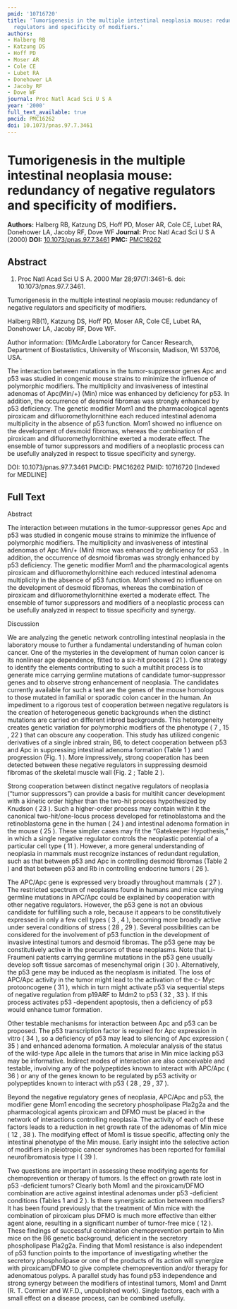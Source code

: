 ```yaml
---
pmid: '10716720'
title: 'Tumorigenesis in the multiple intestinal neoplasia mouse: redundancy of negative
  regulators and specificity of modifiers.'
authors:
- Halberg RB
- Katzung DS
- Hoff PD
- Moser AR
- Cole CE
- Lubet RA
- Donehower LA
- Jacoby RF
- Dove WF
journal: Proc Natl Acad Sci U S A
year: '2000'
full_text_available: true
pmcid: PMC16262
doi: 10.1073/pnas.97.7.3461
---
```


# Tumorigenesis in the multiple intestinal neoplasia mouse: redundancy of negative regulators and specificity of modifiers.
**Authors:** Halberg RB, Katzung DS, Hoff PD, Moser AR, Cole CE, Lubet RA, Donehower LA, Jacoby RF, Dove WF
**Journal:** Proc Natl Acad Sci U S A (2000)
**DOI:** [10.1073/pnas.97.7.3461](https://doi.org/10.1073/pnas.97.7.3461)
**PMC:** [PMC16262](https://www.ncbi.nlm.nih.gov/pmc/articles/PMC16262/)

## Abstract

1. Proc Natl Acad Sci U S A. 2000 Mar 28;97(7):3461-6. doi:
10.1073/pnas.97.7.3461.

Tumorigenesis in the multiple intestinal neoplasia mouse: redundancy of negative 
regulators and specificity of modifiers.

Halberg RB(1), Katzung DS, Hoff PD, Moser AR, Cole CE, Lubet RA, Donehower LA, 
Jacoby RF, Dove WF.

Author information:
(1)McArdle Laboratory for Cancer Research, Department of Biostatistics, 
University of Wisconsin, Madison, WI 53706, USA.

The interaction between mutations in the tumor-suppressor genes Apc and p53 was 
studied in congenic mouse strains to minimize the influence of polymorphic 
modifiers. The multiplicity and invasiveness of intestinal adenomas of 
Apc(Min/+) (Min) mice was enhanced by deficiency for p53. In addition, the 
occurrence of desmoid fibromas was strongly enhanced by p53 deficiency. The 
genetic modifier Mom1 and the pharmacological agents piroxicam and 
difluoromethylornithine each reduced intestinal adenoma multiplicity in the 
absence of p53 function. Mom1 showed no influence on the development of desmoid 
fibromas, whereas the combination of piroxicam and difluoromethylornithine 
exerted a moderate effect. The ensemble of tumor suppressors and modifiers of a 
neoplastic process can be usefully analyzed in respect to tissue specificity and 
synergy.

DOI: 10.1073/pnas.97.7.3461
PMCID: PMC16262
PMID: 10716720 [Indexed for MEDLINE]

## Full Text

Abstract

The interaction between mutations in the tumor-suppressor genes Apc and p53 was studied in congenic mouse strains to minimize the influence of polymorphic modifiers. The multiplicity and invasiveness of intestinal adenomas of Apc Min/+ (Min) mice was enhanced by deficiency for p53 . In addition, the occurrence of desmoid fibromas was strongly enhanced by p53 deficiency. The genetic modifier Mom1 and the pharmacological agents piroxicam and difluoromethylornithine each reduced intestinal adenoma multiplicity in the absence of p53 function. Mom1 showed no influence on the development of desmoid fibromas, whereas the combination of piroxicam and difluoromethylornithine exerted a moderate effect. The ensemble of tumor suppressors and modifiers of a neoplastic process can be usefully analyzed in respect to tissue specificity and synergy.

Discussion

We are analyzing the genetic network controlling intestinal neoplasia in the laboratory mouse to further a fundamental understanding of human colon cancer. One of the mysteries in the development of human colon cancer is its nonlinear age dependence, fitted to a six-hit process ( 21 ). One strategy to identify the elements contributing to such a multihit process is to generate mice carrying germline mutations of candidate tumor-suppressor genes and to observe strong enhancement of neoplasia. The candidates currently available for such a test are the genes of the mouse homologous to those mutated in familial or sporadic colon cancer in the human. An impediment to a rigorous test of cooperation between negative regulators is the creation of heterogeneous genetic backgrounds when the distinct mutations are carried on different inbred backgrounds. This heterogeneity creates genetic variation for polymorphic modifiers of the phenotype ( 7 , 15 , 22 ) that can obscure any cooperation. This study has utilized congenic derivatives of a single inbred strain, B6, to detect cooperation between p53 and Apc in suppressing intestinal adenoma formation (Table 1 ) and progression (Fig. 1 ). More impressively, strong cooperation has been detected between these negative regulators in suppressing desmoid fibromas of the skeletal muscle wall (Fig. 2 ; Table 2 ).

Strong cooperation between distinct negative regulators of neoplasia (“tumor suppressors”) can provide a basis for multihit cancer development with a kinetic order higher than the two-hit process hypothesized by Knudson ( 23 ). Such a higher-order process may contain within it the canonical two-hit/one-locus process developed for retinoblastoma and the retinoblastoma gene in the human ( 24 ) and intestinal adenoma formation in the mouse ( 25 ). These simpler cases may fit the “Gatekeeper Hypothesis,” in which a single negative regulator controls the neoplastic potential of a particular cell type ( 11 ). However, a more general understanding of neoplasia in mammals must recognize instances of redundant regulation, such as that between p53 and Apc in controlling desmoid fibromas (Table 2 ) and that between p53 and Rb in controlling endocrine tumors ( 26 ).

The APC/Apc gene is expressed very broadly throughout mammals ( 27 ). The restricted spectrum of neoplasms found in humans and mice carrying germline mutations in APC/Apc could be explained by cooperation with other negative regulators. However, the p53 gene is not an obvious candidate for fulfilling such a role, because it appears to be constitutively expressed in only a few cell types ( 3 , 4 ), becoming more broadly active under several conditions of stress ( 28 , 29 ). Several possibilities can be considered for the involvement of p53 function in the development of invasive intestinal tumors and desmoid fibromas. The p53 gene may be constitutively active in the precursors of these neoplasms. Note that Li-Fraumeni patients carrying germline mutations in the p53 gene usually develop soft tissue sarcomas of mesenchymal origin ( 30 ). Alternatively, the p53 gene may be induced as the neoplasm is initiated. The loss of APC/Apc activity in the tumor might lead to the activation of the c- Myc protooncogene ( 31 ), which in turn might activate p53 via sequential steps of negative regulation from p19ARF to Mdm2 to p53 ( 32 , 33 ). If this process activates p53 -dependent apoptosis, then a deficiency of p53 would enhance tumor formation.

Other testable mechanisms for interaction between Apc and p53 can be proposed. The p53 transcription factor is required for Apc expression in vitro ( 34 ), so a deficiency of p53 may lead to silencing of Apc expression ( 35 ) and enhanced adenoma formation. A molecular analysis of the status of the wild-type Apc allele in the tumors that arise in Min mice lacking p53 may be informative. Indirect modes of interaction are also conceivable and testable, involving any of the polypeptides known to interact with APC/Apc ( 36 ) or any of the genes known to be regulated by p53 activity or polypeptides known to interact with p53 ( 28 , 29 , 37 ).

Beyond the negative regulatory genes of neoplasia, APC/Apc and p53, the modifier gene Mom1 encoding the secretory phospholipase Pla2g2a and the pharmacological agents piroxicam and DFMO must be placed in the network of interactions controlling neoplasia. The activity of each of these factors leads to a reduction in net growth rate of the adenomas of Min mice ( 12 , 38 ). The modifying effect of Mom1 is tissue specific, affecting only the intestinal phenotype of the Min mouse. Early insight into the selective action of modifiers in pleiotropic cancer syndromes has been reported for familial neurofibromatosis type I ( 39 ).

Two questions are important in assessing these modifying agents for chemoprevention or therapy of tumors. Is the effect on growth rate lost in p53 -deficient tumors? Clearly both Mom1 and the piroxicam/DFMO combination are active against intestinal adenomas under p53 -deficient conditions (Tables 1 and 2 ). Is there synergistic action between modifiers? It has been found previously that the treatment of Min mice with the combination of piroxicam plus DFMO is much more effective than either agent alone, resulting in a significant number of tumor-free mice ( 12 ). These findings of successful combination chemoprevention pertain to Min mice on the B6 genetic background, deficient in the secretory phospholipase Pla2g2a. Finding that Mom1 resistance is also independent of p53 function points to the importance of investigating whether the secretory phospholipase or one of the products of its action will synergize with piroxicam/DFMO to give complete chemoprevention and/or therapy for adenomatous polyps. A parallel study has found p53 independence and strong synergy between the modifiers of intestinal tumors, Mom1 and Dnmt (R. T. Cormier and W.F.D., unpublished work). Single factors, each with a small effect on a disease process, can be combined usefully.

